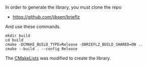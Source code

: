 In order to generate the library, you must clone the repo
- https://github.com/jibsen/brieflz

And use these commands.

```
mkdir build
cd build
cmake -DCMAKE_BUILD_TYPE=Release -DBRIEFLZ_BUILD_SHARED=ON ..
cmake --build . --config Release
```
The [CMakeLists](CMakeLists.txt) was modified to create the library.